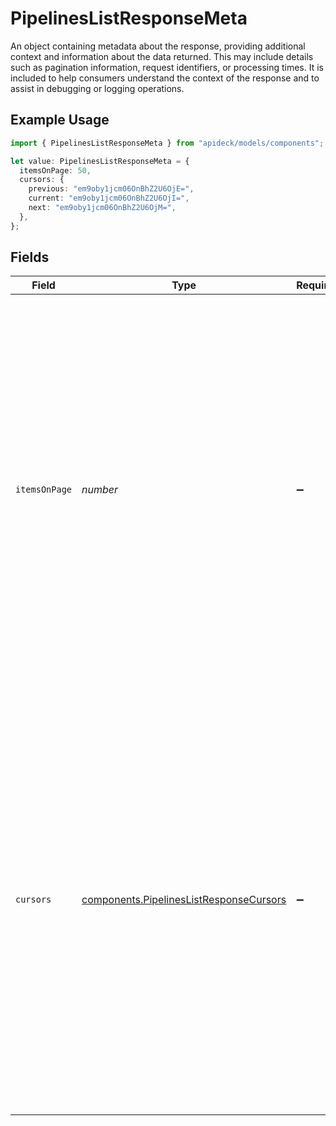 # PipelinesListResponseMeta

An object containing metadata about the response, providing additional context and information about the data returned. This may include details such as pagination information, request identifiers, or processing times. It is included to help consumers understand the context of the response and to assist in debugging or logging operations.

## Example Usage

```typescript
import { PipelinesListResponseMeta } from "apideck/models/components";

let value: PipelinesListResponseMeta = {
  itemsOnPage: 50,
  cursors: {
    previous: "em9oby1jcm06OnBhZ2U6OjE=",
    current: "em9oby1jcm06OnBhZ2U6OjI=",
    next: "em9oby1jcm06OnBhZ2U6OjM=",
  },
};
```

## Fields

| Field                                                                                                                                                                                                                                                                                                                                                                                              | Type                                                                                                                                                                                                                                                                                                                                                                                               | Required                                                                                                                                                                                                                                                                                                                                                                                           | Description                                                                                                                                                                                                                                                                                                                                                                                        | Example                                                                                                                                                                                                                                                                                                                                                                                            |
| -------------------------------------------------------------------------------------------------------------------------------------------------------------------------------------------------------------------------------------------------------------------------------------------------------------------------------------------------------------------------------------------------- | -------------------------------------------------------------------------------------------------------------------------------------------------------------------------------------------------------------------------------------------------------------------------------------------------------------------------------------------------------------------------------------------------- | -------------------------------------------------------------------------------------------------------------------------------------------------------------------------------------------------------------------------------------------------------------------------------------------------------------------------------------------------------------------------------------------------- | -------------------------------------------------------------------------------------------------------------------------------------------------------------------------------------------------------------------------------------------------------------------------------------------------------------------------------------------------------------------------------------------------- | -------------------------------------------------------------------------------------------------------------------------------------------------------------------------------------------------------------------------------------------------------------------------------------------------------------------------------------------------------------------------------------------------- |
| `itemsOnPage`                                                                                                                                                                                                                                                                                                                                                                                      | *number*                                                                                                                                                                                                                                                                                                                                                                                           | :heavy_minus_sign:                                                                                                                                                                                                                                                                                                                                                                                 | This property indicates the number of items that are included in the 'data' section of the response. It is particularly useful for understanding the volume of data returned in a single API call, especially when pagination is in use. This property is included in the response to help clients manage data processing and display, ensuring that applications can handle the data efficiently. | 50                                                                                                                                                                                                                                                                                                                                                                                                 |
| `cursors`                                                                                                                                                                                                                                                                                                                                                                                          | [components.PipelinesListResponseCursors](../../models/components/pipelineslistresponsecursors.md)                                                                                                                                                                                                                                                                                                 | :heavy_minus_sign:                                                                                                                                                                                                                                                                                                                                                                                 | This property provides cursors that are used to navigate through paginated API responses, allowing clients to move to previous or next pages of data. It is included in the response when pagination is enabled, facilitating seamless data retrieval across multiple API calls. This ensures that applications can efficiently access large datasets without overwhelming the client or server.   |                                                                                                                                                                                                                                                                                                                                                                                                    |
